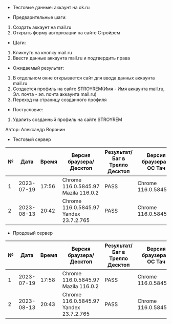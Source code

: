 * Тестовые данные: аккаунт на ok.ru


* Предварительные шаги:
1. Создать аккаунт на mail.ru
2. Открыть форму авторизации на сайте Стройрем


* Шаги:
1. Кликнуть на кнопку mail.ru
2. Ввести данные аккаунта mail.ru и подтвердить права


* Ожидаемый результат:
1. В отдельном окне открывается сайт для ввода данных аккаунта mail.ru
2. Создается профиль на сайте STROYREM(Имя - Имя аккаунта mail.ru, Эл. почта -  эл. почта аккаунта mail.ru)
3. Переход на страницу созданного профиля

* Постусловие:
1. Удалить созданный профиль на сайте STROYREM

Автор: Александр Воронин

* Тестовый сервер 


|  №  | Дата       | Время |           Версия браузера/Десктоп          |        Результат/Баг в Трелло Десктоп    |             Версия браузера и ОС Тач      |           Результат/Баг в Трелло Тач          |  Дата Релиза  |  Имя   |
| --- | ---------- | ----- |-------------------------------------| ---------------------------------- | ---------------------------------- | ---------------------------------- | ------| ------  |
| 1   | 2023-07-19 | 17:56 |Chrome 116.0.5845.97 Mazila 116.0.2  | PASS                               | Chrome 116.0.5845.97               | PASS                               | 04.07 | Александр Воронин  |
| 2   | 2023-08-13 | 20:42 |Chrome 116.0.5845.97 Yandex 23.7.2.765| PASS                              | Chrome 116.0.5845.97               | PASS                               | 13.08 | Сабина  |


* Продовый сервер


|  №  | Дата       | Время |           Версия браузера/Десктоп          |        Результат/Баг в Трелло Десктоп    |             Версия браузера и ОС Тач      |           Результат/Баг в Трелло Тач          |  Дата Релиза  |  Имя   |
| --- | ---------- | ----- |-------------------------------------| ---------------------------------- | ---------------------------------- | ---------------------------------- | ------| ------  |
| 1   | 2023-07-19 | 17:58 |Chrome 116.0.5845.97 Mazila 116.0.2  | PASS                               | Chrome 116.0.5845.97               | PASS                               | 04.07 | Александр Воронин  |
| 2   | 2023-08-13 | 20:43 |Chrome 116.0.5845.97 Yandex 23.7.2.765| PASS                              | Chrome 116.0.5845.97               | PASS                               | 13.08 | Сабина  |



